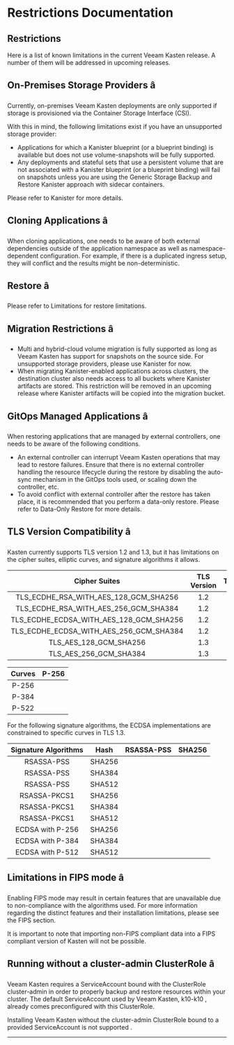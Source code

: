 # Restrictions Documentation

## Restrictions

Here is a list of known limitations in the current Veeam Kasten release.
  A number of them will be addressed in upcoming releases.

## On-Premises Storage Providers â

Currently, on-premises Veeam Kasten deployments are only supported
  if storage is provisioned via the Container Storage Interface (CSI).

With this in mind, the following limitations exist if you have an
  unsupported storage provider:

- Applications for which a Kanister blueprint (or a blueprint binding) is available but does not use volume-snapshots will be fully supported.
- Any deployments and stateful sets that use a persistent volume that are not associated with a Kanister blueprint (or a blueprint binding) will fail on snapshots unless you are using the Generic Storage Backup and Restore Kanister approach with sidecar containers.

Please refer to Kanister for
  more details.

## Cloning Applications â

When cloning applications, one needs to be aware of both external
  dependencies outside of the application namespace as well as
  namespace-dependent configuration. For example, if there is a duplicated
  ingress setup, they will conflict and the results might be
  non-deterministic.

## Restore â

Please refer to Limitations for restore limitations.

## Migration Restrictions â

- Multi and hybrid-cloud volume migration is fully supported as long as Veeam Kasten has support for snapshots on the source side. For unsupported storage providers, please use Kanister for now.
- When migrating Kanister-enabled applications across clusters, the destination cluster also needs access to all buckets where Kanister artifacts are stored. This restriction will be removed in an upcoming release where Kanister artifacts will be copied into the migration bucket.

## GitOps Managed Applications â

When restoring applications that are managed by external controllers,
  one needs to be aware of the following conditions.

- An external controller can interrupt Veeam Kasten operations that may lead to restore failures. Ensure that there is no external controller handling the resource lifecycle during the restore by disabling the auto-sync mechanism in the GitOps tools used, or scaling down the controller, etc.
- To avoid conflict with external controller after the restore has taken place, it is recommended that you perform a data-only restore. Please refer to Data-Only Restore for more details.

## TLS Version Compatibility â

Kasten currently supports TLS version 1.2 and 1.3, but it has
  limitations on the cipher suites, elliptic curves, and signature
  algorithms it allows.

| Cipher Suites | TLS Version | TLS_ECDHE_RSA_WITH_AES_128_GCM_SHA256 | 1.2 |
| :---: | :---: | :---: | :---: |
| TLS_ECDHE_RSA_WITH_AES_128_GCM_SHA256 | 1.2 |
| TLS_ECDHE_RSA_WITH_AES_256_GCM_SHA384 | 1.2 |
| TLS_ECDHE_ECDSA_WITH_AES_128_GCM_SHA256 | 1.2 |
| TLS_ECDHE_ECDSA_WITH_AES_256_GCM_SHA384 | 1.2 |
| TLS_AES_128_GCM_SHA256 | 1.3 |
| TLS_AES_256_GCM_SHA384 | 1.3 |

| Curves | P-256 |
| :---: | :---: |
| P-256 |
| P-384 |
| P-522 |

For the following signature algorithms, the ECDSA implementations are
  constrained to specific curves in TLS 1.3.

| Signature Algorithms | Hash | RSASSA-PSS | SHA256 |
| :---: | :---: | :---: | :---: |
| RSASSA-PSS | SHA256 |
| RSASSA-PSS | SHA384 |
| RSASSA-PSS | SHA512 |
| RSASSA-PKCS1 | SHA256 |
| RSASSA-PKCS1 | SHA384 |
| RSASSA-PKCS1 | SHA512 |
| ECDSA with P-256 | SHA256 |
| ECDSA with P-384 | SHA384 |
| ECDSA with P-512 | SHA512 |

## Limitations in FIPS mode â

Enabling FIPS mode may result in certain features that are unavailable
  due to non-compliance with the algorithms used. For more information
  regarding the distinct features and their installation limitations,
  please see the FIPS section.

It is important to note that importing non-FIPS compliant data into a
  FIPS compliant version of Kasten will not be possible.

## Running without a cluster-admin ClusterRole â

Veeam Kasten requires a ServiceAccount bound with the ClusterRole cluster-admin in order to properly backup and restore resources within your
  cluster. The default ServiceAccount used by Veeam Kasten, k10-k10 , already
  comes preconfigured with this ClusterRole.

Installing Veeam Kasten without the cluster-admin ClusterRole bound to a
  provided ServiceAccount is not supported .

---

